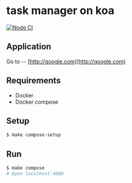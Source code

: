 # task manager on koa

[![Node CI](https://github.com/morphizm/backend-project-lvl4/workflows/Node%20CI/badge.svg)](https://github.com/morphizm/backend-project-lvl4/actions)

## Application
Go to -- [http://google.com](http://google.com)

## Requirements

* Docker
* Docker compose

## Setup

```sh
$ make compose-setup
```

## Run

```sh
$ make compose
# Open localhost:4000
```
